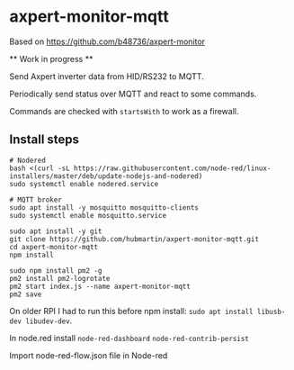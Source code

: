 # axpert-monitor-mqtt

Based on https://github.com/b48736/axpert-monitor

** Work in progress **

Send Axpert inverter data from HID/RS232 to MQTT.

Periodically send status over MQTT and react to some commands.

Commands are checked with `startsWith` to work as a firewall.

## Install steps

```
# Nodered
bash <(curl -sL https://raw.githubusercontent.com/node-red/linux-installers/master/deb/update-nodejs-and-nodered)
sudo systemctl enable nodered.service

# MQTT broker
sudo apt install -y mosquitto mosquitto-clients
sudo systemctl enable mosquitto.service

sudo apt install -y git
git clone https://github.com/hubmartin/axpert-monitor-mqtt.git
cd axpert-monitor-mqtt
npm install

sudo npm install pm2 -g
pm2 install pm2-logrotate
pm2 start index.js --name axpert-monitor-mqtt
pm2 save
```
On older RPI I had to run this before npm install: `sudo apt install libusb-dev libudev-dev`.

In node.red install 
`node-red-dashboard`
`node-red-contrib-persist`

Import node-red-flow.json file in Node-red

